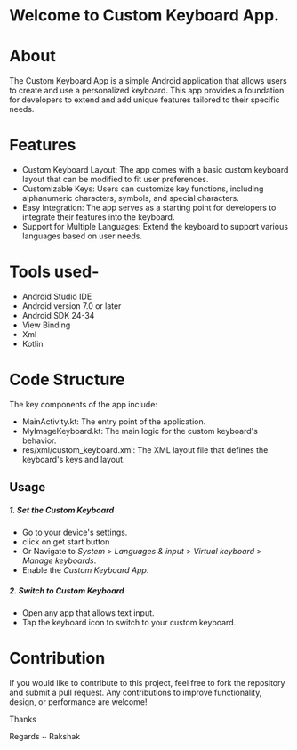 # Welcome to Custom Keyboard App.

# About
The Custom Keyboard App is a simple Android application that allows users to create and use a personalized keyboard. This app provides a foundation for developers to extend and add unique features tailored to their specific needs.

# Features
- Custom Keyboard Layout: The app comes with a basic custom keyboard layout that can be modified to fit user preferences.
- Customizable Keys: Users can customize key functions, including alphanumeric characters, symbols, and special characters.
- Easy Integration: The app serves as a starting point for developers to integrate their features into the keyboard.
- Support for Multiple Languages: Extend the keyboard to support various languages based on user needs.


# Tools used- 
- Android Studio IDE
- Android version 7.0 or later
- Android SDK 24-34
- View Binding
- Xml
- Kotlin

# Code Structure
The key components of the app include:
- MainActivity.kt: The entry point of the application.
- MyImageKeyboard.kt: The main logic for the custom keyboard's behavior.
- res/xml/custom_keyboard.xml: The XML layout file that defines the keyboard's keys and layout.

## Usage

##### 1. Set the Custom Keyboard

- Go to your device's settings.
- click on get start button
- Or Navigate to *System* > *Languages & input* > *Virtual keyboard* > *Manage keyboards*.
- Enable the *Custom Keyboard App*.

##### 2. Switch to Custom Keyboard

- Open any app that allows text input.
- Tap the keyboard icon to switch to your custom keyboard.

# Contribution
If you would like to contribute to this project, feel free to fork the repository and submit a pull request. Any contributions to improve functionality, design, or performance are welcome!

Thanks

Regards ~ Rakshak
